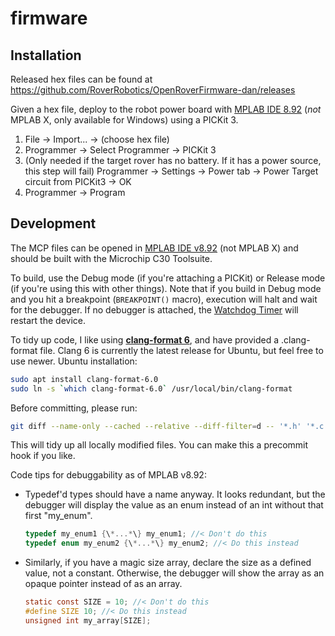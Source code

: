 firmware
========

## Installation

Released hex files can be found at https://github.com/RoverRobotics/OpenRoverFirmware-dan/releases

Given a hex file, deploy to the robot power board with [MPLAB IDE 8.92](https://www.microchip.com/development-tools/pic-and-dspic-downloads-archive) (*not* MPLAB X, only available for Windows) using a PICKit 3.

1. File -> Import... -> (choose hex file)
2. Programmer -> Select Programmer -> PICKit 3
3. (Only needed if the target rover has no battery. If it has a power source, this step will fail) Programmer -> Settings -> Power tab -> Power Target circuit from PICKit3 -> OK
4. Programmer -> Program

## Development

The MCP files can be opened in [MPLAB IDE v8.92](https://www.microchip.com/development-tools/pic-and-dspic-downloads-archive) (not MPLAB X) and should be built with the Microchip C30 Toolsuite.

To build, use the Debug mode (if you're attaching a PICKit) or Release mode (if you're using this with other things). Note that if you build in Debug mode and you hit a breakpoint (`BREAKPOINT()` macro), execution will halt and wait for the debugger. If no debugger is attached, the [Watchdog Timer](http://ww1.microchip.com/downloads/en/devicedoc/39697a.pdf) will restart the device.

To tidy up code, I like using **[clang-format 6](http://releases.llvm.org/6.0.1/tools/clang/docs/ClangFormat.html)**, and have provided a .clang-format file. Clang 6 is currently the latest release for Ubuntu, but feel free to use newer. Ubuntu installation:

```bash
sudo apt install clang-format-6.0
sudo ln -s `which clang-format-6.0` /usr/local/bin/clang-format
```
Before committing, please run:

```bash
git diff --name-only --cached --relative --diff-filter=d -- '*.h' '*.c' | xargs clang-format -style=file -i
```
This will tidy up all locally modified files. You can make this a precommit hook if you like.

Code tips for debuggability as of MPLAB v8.92:

* Typedef'd types should have a name anyway. It looks redundant, but the debugger will display the value as an enum instead of an int without that first "my_enum".

  ```C
  typedef my_enum1 {\*...*\} my_enum1; //< Don't do this
  typedef enum my_enum2 {\*...*\} my_enum2; //< Do this instead
  ```

* Similarly, if you have a magic size array, declare the size as a defined value, not a constant. Otherwise, the debugger will show the array as an opaque pointer instead of as an array.

  ```c
  static const SIZE = 10; //< Don't do this
  #define SIZE 10; //< Do this instead
  unsigned int my_array[SIZE];
  ```

